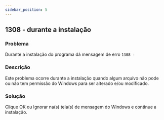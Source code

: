 ```yaml
---
sidebar_position: 5
---
```


## 1308 - durante a instalação

### Problema

Durante a instalação do programa dá mensagem de erro `1308 - `

### Descrição

Este problema ocorre durante a instalação quando algum arquivo
não pode ou não tem permissão do Windows para ser alterado e/ou
modificado.

### Solução

Clique OK ou Ignorar na(s) tela(s) de mensagem do Windows e
continue a instalação.